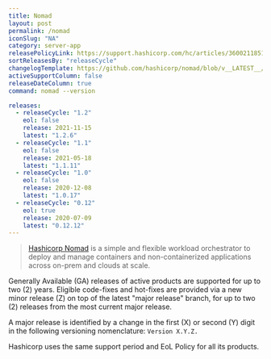 ```yaml
---
title: Nomad
layout: post
permalink: /nomad
iconSlug: "NA"
category: server-app
releasePolicyLink: https://support.hashicorp.com/hc/articles/360021185113
sortReleasesBy: "releaseCycle"
changelogTemplate: https://github.com/hashicorp/nomad/blob/v__LATEST__/CHANGELOG.md
activeSupportColumn: false
releaseDateColumn: true
command: nomad --version

releases:
  - releaseCycle: "1.2"
    eol: false
    release: 2021-11-15
    latest: "1.2.6"
  - releaseCycle: "1.1"
    eol: false
    release: 2021-05-18
    latest: "1.1.11"
  - releaseCycle: "1.0"
    eol: false
    release: 2020-12-08
    latest: "1.0.17"
  - releaseCycle: "0.12"
    eol: true
    release: 2020-07-09
    latest: "0.12.12"
---
```

> [Hashicorp Nomad](https://www.nomadproject.io/) is a simple and flexible workload orchestrator to deploy and manage containers and non-containerized applications across on-prem and clouds at scale.

Generally Available (GA) releases of active products are supported for up to two (2) years. Eligible code-fixes and hot-fixes are provided via a new minor release (Z) on top of the latest "major release" branch, for up to two (2) releases from the most current major release. 

A major release is identified by a change in the first (X) or second (Y) digit in the following versioning nomenclature: `Version X.Y.Z.`

Hashicorp uses the same support period and EoL Policy for all its products.
